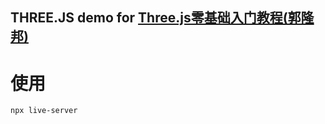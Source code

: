 THREE.JS demo for [Three.js零基础入门教程(郭隆邦)](http://www.yanhuangxueyuan.com/Three.js/)
---

使用
===
```bash
npx live-server
```
